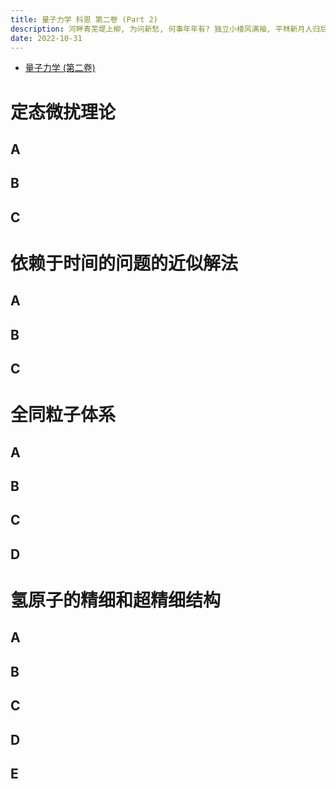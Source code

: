 ```yaml
---
title: 量子力学 科恩 第二卷 (Part 2)
description: 河畔青芜堤上柳, 为问新愁, 何事年年有? 独立小楼风满袖, 平林新月人归后.
date: 2022-10-31
---
```


- [量子力学 (第二卷)](https://book.douban.com/subject/26716232/)

# 定态微扰理论

## A

## B

## C

# 依赖于时间的问题的近似解法

## A

## B

## C

# 全同粒子体系

## A

## B

## C

## D

# 氢原子的精细和超精细结构

## A

## B

## C

## D

## E
